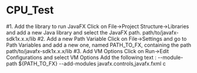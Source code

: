 # CPU_Test

#1. Add the library to run JavaFX
    Click on File->Project Structure->Libraries and add a new Java library and
    select the JavaFX path. path/to/javafx-sdk1x.x.x/lib
#2. Add a new Path Variable
    Click on File->Settings and go to Path Variables and add a new one,
    named PATH_TO_FX, containing the path path/to/javafx-sdk1x.x.x/lib
#3. Add VM Options
    Click on Run->Edit Configurations and select VM Options
    Add the following text :
    --module-path ${PATH_TO_FX} --add-modules javafx.controls,javafx.fxml 
    c
